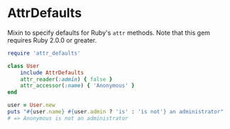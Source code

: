 AttrDefaults
============

Mixin to specify defaults for Ruby's `attr` methods. Note that this gem requires Ruby 2.0.0 or greater. 

```ruby
require 'attr_defaults'

class User
	include AttrDefaults
	attr_reader(:admin) { false }
	attr_accessor(:name) { 'Anonymous' }
end

user = User.new 
puts "#{user.name} #{user.admin ? 'is' : 'is not'} an administrator"
# => Anonymous is not an administrator
```